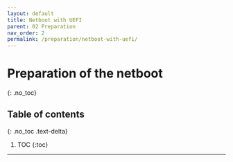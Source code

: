 ```yaml
---
layout: default
title: Netboot with UEFI
parent: 02 Preparation
nav_order: 2
permalink: /preparation/netboot-with-uefi/
---
```


# Preparation of the netboot
{: .no_toc}

## Table of contents
{: .no_toc .text-delta}

1. TOC
{:toc}

---
